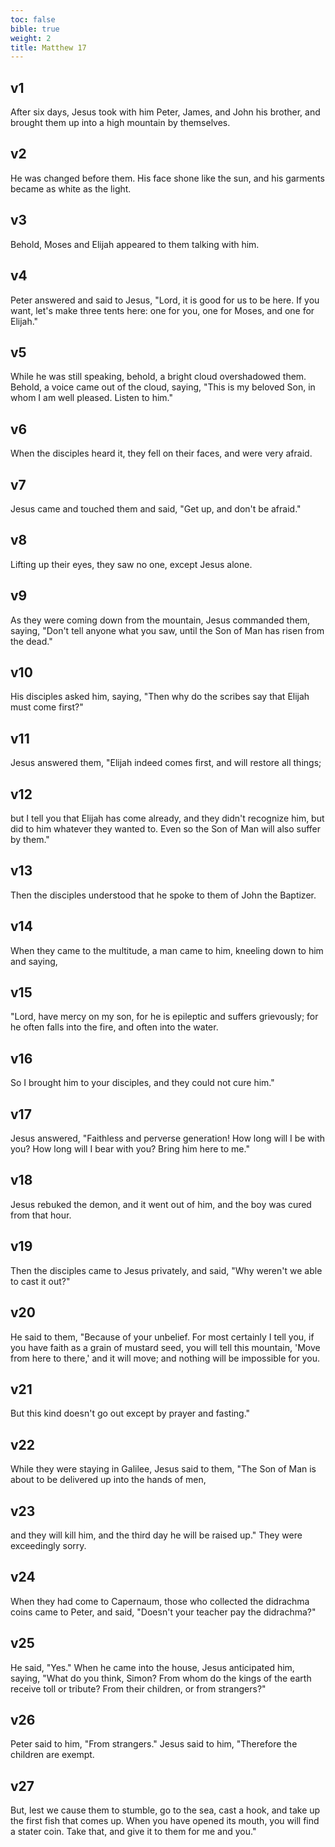 ```yaml
---
toc: false
bible: true
weight: 2
title: Matthew 17
---
```




## v1 
After six days, Jesus took with him Peter, James, and John his brother, and brought them up into a high mountain by themselves. 

## v2 
He was changed before them. His face shone like the sun, and his garments became as white as the light. 

## v3 
Behold, Moses and Elijah appeared to them talking with him. 

## v4 
Peter answered and said to Jesus, "Lord, it is good for us to be here. If you want, let's make three tents here: one for you, one for Moses, and one for Elijah." 

## v5 
While he was still speaking, behold, a bright cloud overshadowed them. Behold, a voice came out of the cloud, saying, "This is my beloved Son, in whom I am well pleased. Listen to him." 

## v6 
When the disciples heard it, they fell on their faces, and were very afraid. 

## v7 
Jesus came and touched them and said, "Get up, and don't be afraid." 

## v8 
Lifting up their eyes, they saw no one, except Jesus alone. 

## v9 
As they were coming down from the mountain, Jesus commanded them, saying, "Don't tell anyone what you saw, until the Son of Man has risen from the dead." 

## v10 
His disciples asked him, saying, "Then why do the scribes say that Elijah must come first?" 

## v11 
Jesus answered them, "Elijah indeed comes first, and will restore all things; 

## v12 
but I tell you that Elijah has come already, and they didn't recognize him, but did to him whatever they wanted to. Even so the Son of Man will also suffer by them." 

## v13 
Then the disciples understood that he spoke to them of John the Baptizer. 

## v14 
When they came to the multitude, a man came to him, kneeling down to him and saying, 

## v15 
"Lord, have mercy on my son, for he is epileptic and suffers grievously; for he often falls into the fire, and often into the water. 

## v16 
So I brought him to your disciples, and they could not cure him." 

## v17 
Jesus answered, "Faithless and perverse generation! How long will I be with you? How long will I bear with you? Bring him here to me." 

## v18 
Jesus rebuked the demon, and it went out of him, and the boy was cured from that hour. 

## v19 
Then the disciples came to Jesus privately, and said, "Why weren't we able to cast it out?" 

## v20 
He said to them, "Because of your unbelief. For most certainly I tell you, if you have faith as a grain of mustard seed, you will tell this mountain, 'Move from here to there,' and it will move; and nothing will be impossible for you. 

## v21 
But this kind doesn't go out except by prayer and fasting." 

## v22 
While they were staying in Galilee, Jesus said to them, "The Son of Man is about to be delivered up into the hands of men, 

## v23 
and they will kill him, and the third day he will be raised up." They were exceedingly sorry. 

## v24 
When they had come to Capernaum, those who collected the didrachma coins came to Peter, and said, "Doesn't your teacher pay the didrachma?" 

## v25 
He said, "Yes." When he came into the house, Jesus anticipated him, saying, "What do you think, Simon? From whom do the kings of the earth receive toll or tribute? From their children, or from strangers?" 

## v26 
Peter said to him, "From strangers." Jesus said to him, "Therefore the children are exempt. 

## v27 
But, lest we cause them to stumble, go to the sea, cast a hook, and take up the first fish that comes up. When you have opened its mouth, you will find a stater coin. Take that, and give it to them for me and you."
